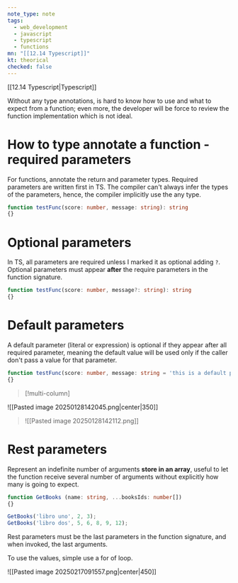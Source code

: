 ```yaml
---
note_type: note
tags:
  - web_development
  - javascript
  - typescript
  - functions
mn: "[[12.14 Typescript]]"
kt: theorical
checked: false
---
```

[[12.14 Typescript|Typescript]]

Without any type annotations, is hard to know how to use and what to expect from a function; even more, the developer will be force to review the function implementation which is not ideal. 

# How to type annotate a function - required parameters
For functions, annotate the return and parameter types. Required parameters are written first in TS. The compiler can't always infer the types of the parameters, hence, the compiler implicitly use the any type. 

```ts
function testFunc(score: number, message: string): string
{}
```
# Optional parameters
In TS, all parameters are required unless I marked it as optional adding `?`. Optional parameters must appear **after** the require parameters in the function signature. 

```ts
function testFunc(score: number, message?: string): string
{}
```
# Default parameters
A default parameter (literal or expression) is optional if they appear after all required parameter, meaning the default value will be used only if the caller don't pass a value for that parameter. 

```ts
function testFunc(score: number, message: string = 'this is a default parameter'): string
{}
```

>[!multi-column]
>
![[Pasted image 20250128142045.png|center|350]]
>
>![[Pasted image 20250128142112.png]]

# Rest parameters
Represent an indefinite number of arguments **store in an array**, useful to let the function receive several number of arguments without explicitly how many is going to expect. 

```ts
function GetBooks (name: string, ...booksIds: number[])
{}

GetBooks('libro uno', 2, 3);
GetBooks('libro dos', 5, 6, 8, 9, 12);
```

Rest parameters must be the last parameters in the function signature, and when invoked, the last arguments.
 
To use the values, simple use a for of loop.

![[Pasted image 20250217091557.png|center|450]]



